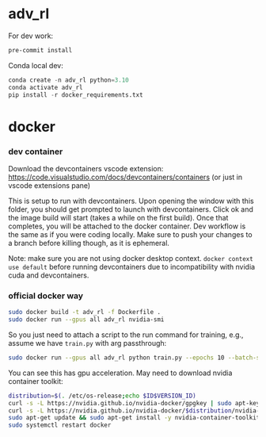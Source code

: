 # adv_rl

For dev work:

```bash
pre-commit install
```

Conda local dev:
```python
conda create -n adv_rl python=3.10
conda activate adv_rl
pip install -r docker_requirements.txt
```

# docker

### dev container

Download the devcontainers vscode extension: https://code.visualstudio.com/docs/devcontainers/containers (or just in vscode extensions pane)

This is setup to run with devcontainers. Upon opening the window with this folder, you should get prompted to launch with devcontainers.
Click ok and the image build will start (takes a while on the first build). Once that completes, you will be attached to the docker container.
Dev workflow is the same as if you were coding locally. Make sure to push your changes to a branch before killing though, as it is ephemeral.

Note: make sure you are not using docker desktop context. `docker context use default` before running devcontainers due to incompatibility with nvidia cuda and devcontainers.


### official docker way
```bash
sudo docker build -t adv_rl -f Dockerfile .
sudo docker run --gpus all adv_rl nvidia-smi
```

So you just need to attach a script to the run command for training, e.g., assume we have `train.py` with arg passthrough:
```bash
sudo docker run --gpus all adv_rl python train.py --epochs 10 --batch-size 32
```

You can see this has gpu acceleration. May need to download nvidia container toolkit:
```bash
distribution=$(. /etc/os-release;echo $ID$VERSION_ID)
curl -s -L https://nvidia.github.io/nvidia-docker/gpgkey | sudo apt-key add -
curl -s -L https://nvidia.github.io/nvidia-docker/$distribution/nvidia-docker.list | sudo tee /etc/apt/sources.list.d/nvidia-docker.list
sudo apt-get update && sudo apt-get install -y nvidia-container-toolkit
sudo systemctl restart docker
```
